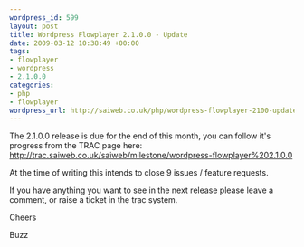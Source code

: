 ```yaml
--- 
wordpress_id: 599
layout: post
title: Wordpress Flowplayer 2.1.0.0 - Update
date: 2009-03-12 10:38:49 +00:00
tags: 
- flowplayer
- wordpress
- 2.1.0.0
categories: 
- php
- flowplayer
wordpress_url: http://saiweb.co.uk/php/wordpress-flowplayer-2100-update
---
```

The 2.1.0.0 release is due for the end of this month, you can follow it's progress from the TRAC page here: <a href="http://trac.saiweb.co.uk/saiweb/milestone/wordpress-flowplayer%202.1.0.0">http://trac.saiweb.co.uk/saiweb/milestone/wordpress-flowplayer%202.1.0.0</a>

At the time of writing this intends to close 9 issues / feature requests.

If you have anything you want to see in the next release please leave a comment, or raise a ticket in the trac system.


Cheers


Buzz




